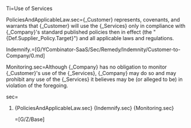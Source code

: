 Ti=Use of Services

PoliciesAndApplicableLaw.sec={_Customer} represents, covenants, and warrants that {_Customer} will use the {_Services} only in compliance with {_Company}'s standard published policies then in effect (the "{Def.Supplier_Policy.Target}") and all applicable laws and regulations.

Indemnify.=[G/YCombinator-SaaS/Sec/Remedy/Indemnity/Customer-to-Company/0.md]

Monitoring.sec=Although {_Company} has no obligation to monitor {_Customer}'s use of the {_Services}, {_Company} may do so and may prohibit any use of the {_Services} it believes may be (or alleged to be) in violation of the foregoing.

sec=<ol><li>{PoliciesAndApplicableLaw.sec} {Indemnify.sec} {Monitoring.sec}

=[G/Z/Base]

